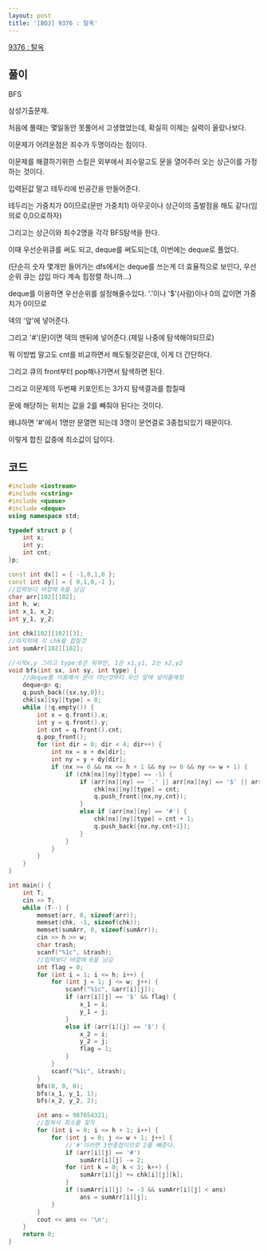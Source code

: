 ```yaml
---
layout: post
title: '[BOJ] 9376 : 탈옥'
---
```


[9376 : 탈옥](https://www.acmicpc.net/problem/9376)

## 풀이

BFS

삼성기출문제.

처음에 풀때는 몇일동안 못풀어서 고생했었는데, 확실히 이제는 실력이 올랐나보다.

이문제가 어려운점은 죄수가 두명이라는 점이다.

이문제를 해결하기위한 스킬은 외부에서 죄수말고도 문을 열어주러 오는 상근이를 가정하는 것이다.

입력된값 말고 테두리에 빈공간을 만들어준다. 

테두리는 가중치가 0이므로(문만 가중치1) 아무곳이나 상근이의 출발점을 해도 같다(임의로 0,0으로하자)

그리고는 상근이와 죄수2명을 각각 BFS탐색을 한다.

이때 우선순위큐를 써도 되고, deque를 써도되는데, 이번에는 deque로 풀었다. 

(단순히 숫자 몇개만 들어가는 dfs에서는 deque를 쓰는게 더 효율적으로 보인다, 우선순위 큐는 삽입 마다 계속 힙정렬 하니까...)

deque를 이용하면 우선순위를 설정해줄수있다. '.'이나 '$'(사람)이나 0의 값이면 가중치가 0이므로 

덱의 '앞'에 넣어준다.

그리고 '#'(문)이면 덱의 맨뒤에 넣어준다.(제일 나중에 탐색해야되므로)

뭐 이방법 말고도 cnt를 비교하면서 해도될것같은데, 이게 더 간단하다.

그리고 큐의 front부터 pop해나가면서 탐색하면 된다.

그리고 이문제의 두번째 키포인트는 3가지 탐색결과를 합칠때

문에 해당하는 위치는 값을 2를 빼줘야 된다는 것이다.

왜냐하면 '#'에서 1명만 문열면 되는데 3명이 문연결로 3중첩되있기 때문이다.

이렇게 합친 값중에 최소값이 답이다.


## 코드

```cpp
#include <iostream>
#include <cstring>
#include <queue>
#include <deque>
using namespace std;

typedef struct p {
    int x;
    int y;
    int cnt;
}p;

const int dx[] = { -1,0,1,0 };
const int dy[] = { 0,1,0,-1 };
//입력보다 바깥에 0을 남김
char arr[102][102];
int h, w;
int x_1, x_2;
int y_1, y_2;

int chk[102][102][3];
//마지막에 각 chk를 합칠것
int sumArr[102][102];

//시작x,y 그리고 type:0은 외부인, 1은 x1,y1, 2는 x2,y2
void bfs(int sx, int sy, int type) {
    //deque를 이용해서 문이 아닌것부터 우선 앞에 넣어줄예정
    deque<p> q;
    q.push_back({sx,sy,0});
    chk[sx][sy][type] = 0;
    while (!q.empty()) {
        int x = q.front().x;
        int y = q.front().y;
        int cnt = q.front().cnt;
        q.pop_front();
        for (int dir = 0; dir < 4; dir++) {
            int nx = x + dx[dir];
            int ny = y + dy[dir];
            if (nx >= 0 && nx <= h + 1 && ny >= 0 && ny <= w + 1) {
                if (chk[nx][ny][type] == -1) {
                    if (arr[nx][ny] == '.' || arr[nx][ny] == '$' || arr[nx][ny]==0) {
                        chk[nx][ny][type] = cnt;
                        q.push_front({nx,ny,cnt});
                    }
                    else if (arr[nx][ny] == '#') {
                        chk[nx][ny][type] = cnt + 1;
                        q.push_back({nx,ny,cnt+1});
                    }
                }
            }
        }
    }
}

int main() {
    int T;
    cin >> T;
    while (T--) {
        memset(arr, 0, sizeof(arr));
        memset(chk, -1, sizeof(chk));
        memset(sumArr, 0, sizeof(sumArr));
        cin >> h >> w;
        char trash;
        scanf("%1c", &trash);
        //입력보다 바깥에 0을 남김
        int flag = 0;
        for (int i = 1; i <= h; i++) {
            for (int j = 1; j <= w; j++) {
                scanf("%1c", &arr[i][j]);
                if (arr[i][j] == '$' && flag) {
                    x_1 = i;
                    y_1 = j;
                }
                else if (arr[i][j] == '$') {
                    x_2 = i;
                    y_2 = j;
                    flag = 1;
                }
            }
            scanf("%1c", &trash);
        }
        bfs(0, 0, 0);
        bfs(x_1, y_1, 1);
        bfs(x_2, y_2, 2);

        int ans = 987654321;
        //합쳐서 최소를 찾자
        for (int i = 0; i <= h + 1; i++) {
            for (int j = 0; j <= w + 1; j++) {
                //'#'이라면 3번중첩이므로 2를 빼준다.
                if (arr[i][j] == '#')
                    sumArr[i][j] -= 2;
                for (int k = 0; k < 3; k++) {
                    sumArr[i][j] += chk[i][j][k];
                }
                if (sumArr[i][j] != -3 && sumArr[i][j] < ans)
                    ans = sumArr[i][j];
            }
        }
        cout << ans << '\n';
    }
    return 0;
}
```

